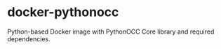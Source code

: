 # docker-pythonocc
Python-based Docker image with PythonOCC Core library and required dependencies.
